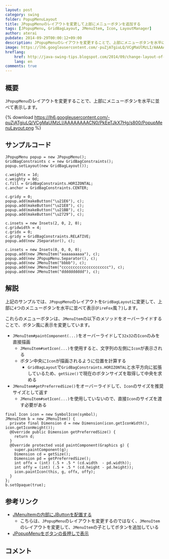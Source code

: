 ```yaml
---
layout: post
category: swing
folder: PopupMenuLayout
title: JPopupMenuのレイアウトを変更して上部にメニューボタンを追加する
tags: [JPopupMenu, GridBagLayout, JMenuItem, Icon, LayoutManager]
author: aterai
pubdate: 2014-09-29T00:00:12+09:00
description: JPopupMenuのレイアウトを変更することで、上部にメニューボタンを水平に並べて表示します。
image: https://lh6.googleusercontent.com/-puZjATgiuLQ/VCgMaUlMzLI/AAAAAAAACN0/PkEeTJkX7Hg/s800/PopupMenuLayout.png
hreflang:
    href: http://java-swing-tips.blogspot.com/2014/09/change-layout-of-jpopupmenu-to-use.html
    lang: en
comments: true
---
```

## 概要
`JPopupMenu`のレイアウトを変更することで、上部にメニューボタンを水平に並べて表示します。

{% download https://lh6.googleusercontent.com/-puZjATgiuLQ/VCgMaUlMzLI/AAAAAAAACN0/PkEeTJkX7Hg/s800/PopupMenuLayout.png %}

## サンプルコード
<pre class="prettyprint"><code>JPopupMenu popup = new JPopupMenu();
GridBagConstraints c = new GridBagConstraints();
popup.setLayout(new GridBagLayout());

c.weightx = 1d;
c.weighty = 0d;
c.fill = GridBagConstraints.HORIZONTAL;
c.anchor = GridBagConstraints.CENTER;

c.gridy = 0;
popup.add(makeButton("\u21E6"), c);
popup.add(makeButton("\u21E8"), c);
popup.add(makeButton("\u21BB"), c);
popup.add(makeButton("\u2729"), c);

c.insets = new Insets(2, 0, 2, 0);
c.gridwidth = 4;
c.gridx = 0;
c.gridy = GridBagConstraints.RELATIVE;
popup.add(new JSeparator(), c);

c.insets = new Insets(0, 0, 0, 0);
popup.add(new JMenuItem("aaaaaaaaaa"), c);
popup.add(new JPopupMenu.Separator(), c);
popup.add(new JMenuItem("bbbb"), c);
popup.add(new JMenuItem("ccccccccccccccccccccc"), c);
popup.add(new JMenuItem("dddddddddd"), c);
</code></pre>

## 解説
上記のサンプルでは、`JPopupMenu`のレイアウトを`GridBagLayout`に変更して、上部に`4`つのメニューボタンを水平に並べて表示(`FireFox`風？)します。

これらのメニューボタンは、`JMenuItem`の以下のメソッドをオーバーライドすることで、ボタン風に表示を変更しています。
- `JMenuItem#paintComponent(...)`をオーバーライドして`32x32`の`Icon`のみを直接描画
    - `JMenuItem#setIcon(...)`を使用すると、文字列の左側に`Icon`が表示される
    - ボタン中央に`Icon`が描画されるように位置を計算する
        - `GridBagLayout`で`GridBagConstraints.HORIZONTAL`と水平方向に拡張しているため、`getSize()`で現在のボタンサイズを取得して中央を求める
- `JMenuItem#getPreferredSize()`をオーバーライドして、`Icon`のサイズを推奨サイズとして返す
    - `JMenuItem#setIcon(...)`を使用していないので、直接`Icon`のサイズを渡す必要がある

<!-- dummy comment line for breaking list -->

<pre class="prettyprint"><code>final Icon icon = new SymbolIcon(symbol);
JMenuItem b = new JMenuItem() {
  private final Dimension d = new Dimension(icon.getIconWidth(), icon.getIconHeight());
  @Override public Dimension getPreferredSize() {
    return d;
  }
  @Override protected void paintComponent(Graphics g) {
    super.paintComponent(g);
    Dimension cd = getSize();
    Dimension pd = getPreferredSize();
    int offx = (int) (.5 + .5 * (cd.width  - pd.width));
    int offy = (int) (.5 + .5 * (cd.height - pd.height));
    icon.paintIcon(this, g, offx, offy);
  }
};
b.setOpaque(true);
</code></pre>

## 参考リンク
- [JMenuItemの内部にJButtonを配置する](https://ateraimemo.com/Swing/ButtonsInMenuItem.html)
    - こちらは、`JPopupMenu`のレイアウトを変更するのではなく、`JMenuItem`のレイアウトを変更して、`JMenuItem`の子としてボタンを追加している
- [JPopupMenuをボタンの長押しで表示](https://ateraimemo.com/Swing/PressAndHoldButton.html)

<!-- dummy comment line for breaking list -->

## コメント
